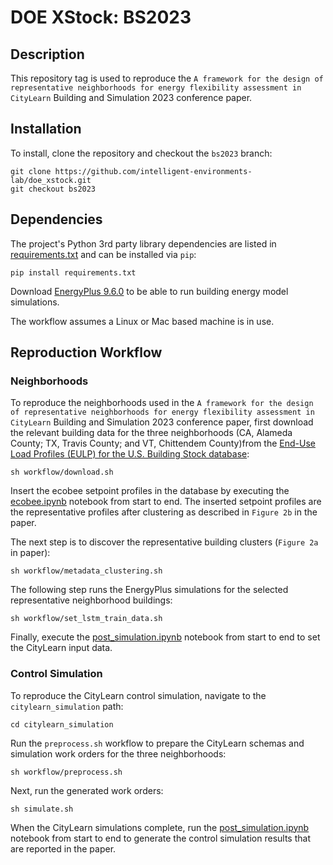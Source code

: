 # DOE XStock: BS2023
## Description
This repository tag is used to reproduce the `A framework for the design of representative neighborhoods for energy flexibility assessment in CityLearn` Building and Simulation 2023 conference paper.

## Installation
To install, clone the repository and checkout the `bs2023` branch:
```console
git clone https://github.com/intelligent-environments-lab/doe_xstock.git
git checkout bs2023
```

## Dependencies
The project's Python 3rd party library dependencies are listed in [requirements.txt](https://github.com/intelligent-environments-lab/DOE_XStock/blob/master/requirements.txt) and can be installed via `pip`:
```console
pip install requirements.txt
```

Download [EnergyPlus 9.6.0](https://github.com/NREL/EnergyPlus/releases/tag/v9.6.0) to be able to run building energy model simulations.

The workflow assumes a Linux or Mac based machine is in use.

## Reproduction Workflow

### Neighborhoods
To reproduce the neighborhoods used in the `A framework for the design of representative neighborhoods for energy flexibility assessment in CityLearn` Building and Simulation 2023 conference paper, first download the relevant building data for the three neighborhoods (CA, Alameda County; TX, Travis County; and VT, Chittendem County)from the [End-Use Load Profiles (EULP) for the U.S. Building Stock database](https://www.nrel.gov/buildings/end-use-load-profiles.html):
```console
sh workflow/download.sh
```

Insert the ecobee setpoint profiles in the database by executing the [ecobee.ipynb](analysis/ecobee.ipynb) notebook from start to end. The inserted setpoint profiles are the representative profiles after clustering as described in `Figure 2b` in the paper.

The next step is to discover the representative building clusters (`Figure 2a` in paper):
```console
sh workflow/metadata_clustering.sh
```

The following step runs the EnergyPlus simulations for the selected representative neighborhood buildings:
```console
sh workflow/set_lstm_train_data.sh
```

Finally, execute the [post_simulation.ipynb](analysis/post_simulation.ipynb) notebook from start to end to set the CityLearn input data.

### Control Simulation
To reproduce the CityLearn control simulation, navigate to the `citylearn_simulation` path:
```console
cd citylearn_simulation
```

Run the `preprocess.sh` workflow to prepare the CityLearn schemas and simulation work orders for the three neighborhoods:
```console
sh workflow/preprocess.sh
```

Next, run the generated work orders:
```console
sh simulate.sh
```

When the CityLearn simulations complete, run the [post_simulation.ipynb](citylearn_simulation/analysis/analysis.ipynb) notebook from start to end to generate the control simulation results that are reported in the paper.